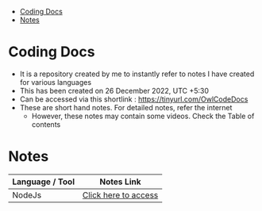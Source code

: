 - [Coding Docs](#coding-docs)
- [Notes](#notes)

# Coding Docs

- It is a repository created by me to instantly refer to notes I have created for various languages
- This has been created on 26 December 2022, UTC +5:30
- Can be accessed via this shortlink : https://tinyurl.com/OwlCodeDocs
- These are short hand notes. For detailed notes, refer the internet
  - However, these notes may contain some videos. Check the Table of contents

# Notes

| Language / Tool | Notes Link                               |
| --------------- | ---------------------------------------- |
| NodeJs          | [Click here to access](NodeJs/readme.md) |
